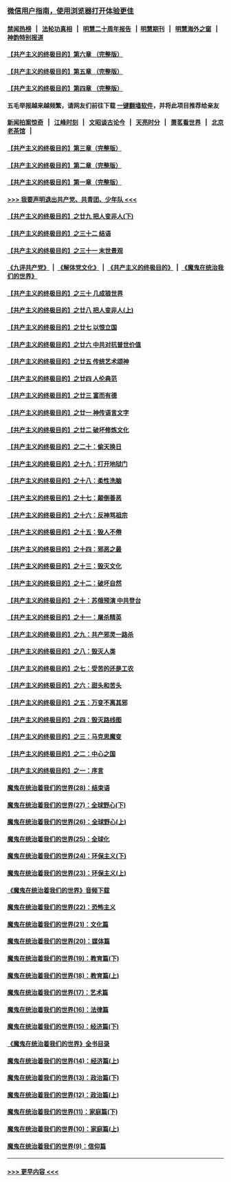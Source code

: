 ### [微信用户指南，使用浏览器打开体验更佳](https://github.com/gfw-breaker/banned-news1/blob/master/indexes/wechat-guide.md?t=0)
#### [禁闻热榜](热点新闻.md?t=0)  &nbsp;&nbsp;|&nbsp;&nbsp; [法轮功真相](https://github.com/gfw-breaker/truth/blob/master/README.md?t=0) &nbsp;&nbsp;|&nbsp;&nbsp; [明慧二十周年报告](https://github.com/gfw-breaker/mh-reports/blob/master/README.md?t=0) &nbsp;&nbsp;|&nbsp;&nbsp;[明慧期刊](https://github.com/gfw-breaker/mh-qikan) &nbsp;&nbsp;|&nbsp;&nbsp; [明慧海外之窗](https://github.com/gfw-breaker/mh-news/blob/master/README.md?t=0) &nbsp;&nbsp;|&nbsp;&nbsp; [神韵特别报道](https://github.com/gfw-breaker/mh-news/blob/master/shenyun.md?t=0)
#### [【共产主义的终极目的】第六章 （完整版）](../pages/nsc422/n11428913.md?t=02171302) 
#### [【共产主义的终极目的】第五章 （完整版）](../pages/nsc422/n11428912.md?t=02171302) 
#### [【共产主义的终极目的】第四章 （完整版）](../pages/nsc422/n11428907.md?t=02171302) 
#### 五毛举报越来越频繁，请网友们前往下载 [一键翻墙软件](https://github.com/gfw-breaker/ssr-accounts)，并将此项目推荐给亲友
#### [新闻拍案惊奇](https://github.com/gfw-breaker/banned-news1/blob/master/pages/link4.md) &nbsp;&nbsp;|&nbsp;&nbsp; [江峰时刻](https://github.com/gfw-breaker/banned-news1/blob/master/pages/link4.md) &nbsp;&nbsp;|&nbsp;&nbsp; [文昭谈古论今](https://github.com/gfw-breaker/banned-news1/blob/master/pages/link4.md) &nbsp;&nbsp;|&nbsp;&nbsp; [天亮时分](https://github.com/gfw-breaker/banned-news1/blob/master/pages/link4.md) &nbsp;&nbsp;|&nbsp;&nbsp; [萧茗看世界](https://github.com/gfw-breaker/banned-news1/blob/master/pages/link4.md) &nbsp;&nbsp;|&nbsp;&nbsp; [北京老茶馆](https://github.com/gfw-breaker/banned-news1/blob/master/pages/link4.md) &nbsp;&nbsp;|&nbsp;&nbsp; 
#### [【共产主义的终极目的】第三章（完整版）](../pages/nsc422/n11428848.md?t=02171302) 
#### [【共产主义的终极目的】第二章（完整版）](../pages/nsc422/n11428831.md?t=02171302) 
#### [【共产主义的终极目的】第一章（完整版）](../pages/nsc422/n11417651.md?t=02171302) 
#### [>>> 我要声明退出共产党、共青团、少年队 <<<](https://github.com/begood0513/goodnews/blob/master/quit/letter.md) 
#### [【共产主义的终极目的】之廿九 把人变非人(下)](../pages/nsc422/n11344140.md?t=02171302) 
#### [【共产主义的终极目的】之三十二 结语](../pages/nsc422/n11360535.md?t=02171302) 
#### [【共产主义的终极目的】之三十一 末世景观](../pages/nsc422/n11351129.md?t=02171302) 
#### [《九评共产党》](https://github.com/begood0513/9ping.md/blob/master/README.md) &nbsp;|&nbsp; [《解体党文化》](../../../../jtdwh.md/blob/master/README.md)  &nbsp;|&nbsp; [《共产主义的终极目的》](../../../../gczydzjmd.md/blob/master/README.md) &nbsp;|&nbsp; [《魔鬼在统治我们的世界》](../../../../mgztzwmdsj.md/blob/master/README.md) 
#### [【共产主义的终极目的】之三十 几成狼世界](../pages/nsc422/n11348280.md?t=02171302) 
#### [【共产主义的终极目的】之廿八 把人变非人(上)](../pages/nsc422/n11340492.md?t=02171302) 
#### [【共产主义的终极目的】之廿七 以恨立国](../pages/nsc422/n11336944.md?t=02171302) 
#### [【共产主义的终极目的】之廿六 中共对抗普世价值](../pages/nsc422/n11324785.md?t=02171302) 
#### [【共产主义的终极目的】之廿五 传统艺术颂神](../pages/nsc422/n11296396.md?t=02171302) 
#### [【共产主义的终极目的】之廿四 人伦典范](../pages/nsc422/n11296397.md?t=02171302) 
#### [【共产主义的终极目的】之廿三 富而有德](../pages/nsc422/n11283598.md?t=02171302) 
#### [【共产主义的终极目的】之廿一 神传语言文字](../pages/nsc422/n11263265.md?t=02171302) 
#### [【共产主义的终极目的】之廿二 破坏修炼文化](../pages/nsc422/n11245728.md?t=02171302) 
#### [【共产主义的终极目的】之二十：偷天换日](../pages/nsc422/n11238846.md?t=02171302) 
#### [【共产主义的终极目的】之十九：打开地狱门](../pages/nsc422/n11206376.md?t=02171302) 
#### [【共产主义的终极目的】之十八：柔性洗脑](../pages/nsc422/n11199994.md?t=02171302) 
#### [【共产主义的终极目的】之十七：颠倒善恶](../pages/nsc422/n11179782.md?t=02171302) 
#### [【共产主义的终极目的】之十六：反神骂祖宗](../pages/nsc422/n11166798.md?t=02171302) 
#### [【共产主义的终极目的】之十五：毁人不倦](../pages/nsc422/n11166792.md?t=02171302) 
#### [【共产主义的终极目的】之十四：邪恶之最](../pages/nsc422/n11150249.md?t=02171302) 
#### [【共产主义的终极目的】之十三：毁灭文化](../pages/nsc422/n11135227.md?t=02171302) 
#### [【共产主义的终极目的】之十二：破坏自然](../pages/nsc422/n11135214.md?t=02171302) 
#### [【共产主义的终极目的】之十：苏俄预演 中共登台](../pages/nsc422/n11118424.md?t=02171302) 
#### [【共产主义的终极目的】之十一：屠杀精英](../pages/nsc422/n11118442.md?t=02171302) 
#### [【共产主义的终极目的】之九：共产邪灵一路杀](../pages/nsc422/n11114139.md?t=02171302) 
#### [【共产主义的终极目的】之八：毁灭人类](../pages/nsc422/n11108503.md?t=02171302) 
#### [【共产主义的终极目的】之七：受苦的还是工农](../pages/nsc422/n11101809.md?t=02171302) 
#### [【共产主义的终极目的】之六：甜头和苦头](../pages/nsc422/n11096971.md?t=02171302) 
#### [【共产主义的终极目的】之五：万变不离其邪](../pages/nsc422/n11091285.md?t=02171302) 
#### [【共产主义的终极目的】之四：毁灭路线图](../pages/nsc422/n11086284.md?t=02171302) 
#### [【共产主义的终极目的】之三：马克思魔变](../pages/nsc422/n11061941.md?t=02171302) 
#### [【共产主义的终极目的】之二：中心之国](../pages/nsc422/n11047728.md?t=02171302) 
#### [【共产主义的终极目的】之一：序言](../pages/nsc422/n11086077.md?t=02171302) 
#### [魔鬼在统治着我们的世界(28)：结束语](../pages/nsc422/n10936246.md?t=02171302) 
#### [魔鬼在统治着我们的世界(27)：全球野心(下)](../pages/nsc422/n10928319.md?t=02171302) 
#### [魔鬼在统治着我们的世界(26)：全球野心(上)](../pages/nsc422/n10900318.md?t=02171302) 
#### [魔鬼在统治着我们的世界(25)：全球化](../pages/nsc422/n10788205.md?t=02171302) 
#### [魔鬼在统治着我们的世界(24)：环保主义(下)](../pages/nsc422/n10695307.md?t=02171302) 
#### [魔鬼在统治着我们的世界(23)：环保主义(上)](../pages/nsc422/n10688613.md?t=02171302) 
#### [《魔鬼在统治着我们的世界》音频下载](../pages/nsc422/n10635553.md?t=02171302) 
#### [魔鬼在统治着我们的世界(22)：恐怖主义](../pages/nsc422/n10614727.md?t=02171302) 
#### [魔鬼在统治着我们的世界(21)：文化篇](../pages/nsc422/n10597706.md?t=02171302) 
#### [魔鬼在统治着我们的世界(20)：媒体篇](../pages/nsc422/n10586579.md?t=02171302) 
#### [魔鬼在统治着我们的世界(19)：教育篇(下)](../pages/nsc422/n10564808.md?t=02171302) 
#### [魔鬼在统治着我们的世界(18)：教育篇(上)](../pages/nsc422/n10526970.md?t=02171302) 
#### [魔鬼在统治着我们的世界(17)：艺术篇](../pages/nsc422/n10499093.md?t=02171302) 
#### [魔鬼在统治着我们的世界(16)：法律篇](../pages/nsc422/n10485969.md?t=02171302) 
#### [魔鬼在统治着我们的世界(15)：经济篇(下)](../pages/nsc422/n10469975.md?t=02171302) 
#### [《魔鬼在统治着我们的世界》全书目录](../pages/nsc422/n10464261.md?t=02171302) 
#### [魔鬼在统治着我们的世界(14)：经济篇(上)](../pages/nsc422/n10457370.md?t=02171302) 
#### [魔鬼在统治着我们的世界(13)：政治篇(下)](../pages/nsc422/n10448270.md?t=02171302) 
#### [魔鬼在统治着我们的世界(12)：政治篇(上)](../pages/nsc422/n10444576.md?t=02171302) 
#### [魔鬼在统治着我们的世界(11)：家庭篇(下)](../pages/nsc422/n10440961.md?t=02171302) 
#### [魔鬼在统治着我们的世界(10)：家庭篇(上)](../pages/nsc422/n10435448.md?t=02171302) 
#### [魔鬼在统治着我们的世界(9)：信仰篇](../pages/nsc422/n10432159.md?t=02171302) 

----
#### [ >>> 更早内容 <<< ](../indexes/nsc422-earlier.md)
